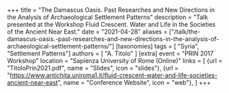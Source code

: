 +++
title = "The Damascus Oasis. Past Researches and New Directions in the Analysis of Archaeological Settlement Patterns"
description = "Talk presented at the Workshop Fluid Crescent. Water and Life in the Societies of the Ancient Near East."
date = "2021-04-28"
aliases = ["/talk/the-damascus-oasis.-past-researches-and-new-directions-in-the-analysis-of-archaeological-settlement-patterns/"]
[taxonomies]
tags = [ "Syria", "Settlement Patterns"]
authors = [ "A. Titolo" ]
[extra]
event = "PRIN 2017 Workshop"
location = "Sapienza University of Rome (Online)"
links = [
    {url = "TitoloPrin2021.pdf", name = "Slides", icon = "slides"},
    {url = "https://www.antichita.uniroma1.it/fluid-crescent-water-and-life-societies-ancient-near-east", name = "Conference Website", icon = "web"},
]
+++